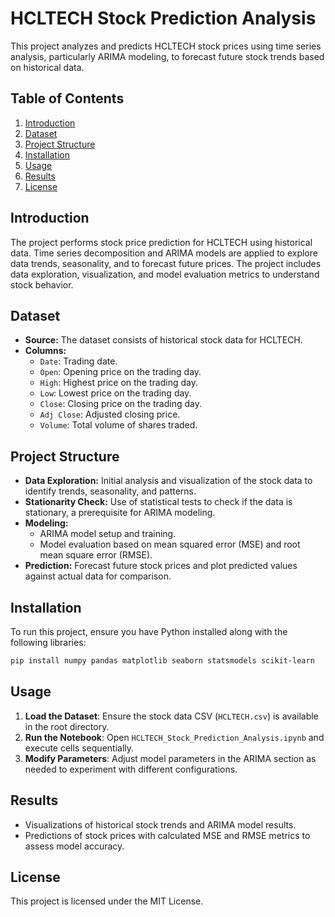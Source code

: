 
# HCLTECH Stock Prediction Analysis

This project analyzes and predicts HCLTECH stock prices using time series analysis, particularly ARIMA modeling, to forecast future stock trends based on historical data.

## Table of Contents
1. [Introduction](#introduction)
2. [Dataset](#dataset)
3. [Project Structure](#project-structure)
4. [Installation](#installation)
5. [Usage](#usage)
6. [Results](#results)
7. [License](#license)

## Introduction

The project performs stock price prediction for HCLTECH using historical data. Time series decomposition and ARIMA models are applied to explore data trends, seasonality, and to forecast future prices. The project includes data exploration, visualization, and model evaluation metrics to understand stock behavior.

## Dataset

- **Source:** The dataset consists of historical stock data for HCLTECH.
- **Columns:**
  - `Date`: Trading date.
  - `Open`: Opening price on the trading day.
  - `High`: Highest price on the trading day.
  - `Low`: Lowest price on the trading day.
  - `Close`: Closing price on the trading day.
  - `Adj Close`: Adjusted closing price.
  - `Volume`: Total volume of shares traded.

## Project Structure

- **Data Exploration:** Initial analysis and visualization of the stock data to identify trends, seasonality, and patterns.
- **Stationarity Check:** Use of statistical tests to check if the data is stationary, a prerequisite for ARIMA modeling.
- **Modeling:** 
  - ARIMA model setup and training.
  - Model evaluation based on mean squared error (MSE) and root mean square error (RMSE).
- **Prediction:** Forecast future stock prices and plot predicted values against actual data for comparison.

## Installation

To run this project, ensure you have Python installed along with the following libraries:
```bash
pip install numpy pandas matplotlib seaborn statsmodels scikit-learn
```

## Usage

1. **Load the Dataset**: Ensure the stock data CSV (`HCLTECH.csv`) is available in the root directory.
2. **Run the Notebook**: Open `HCLTECH_Stock_Prediction_Analysis.ipynb` and execute cells sequentially.
3. **Modify Parameters**: Adjust model parameters in the ARIMA section as needed to experiment with different configurations.

## Results

- Visualizations of historical stock trends and ARIMA model results.
- Predictions of stock prices with calculated MSE and RMSE metrics to assess model accuracy.

## License

This project is licensed under the MIT License.
